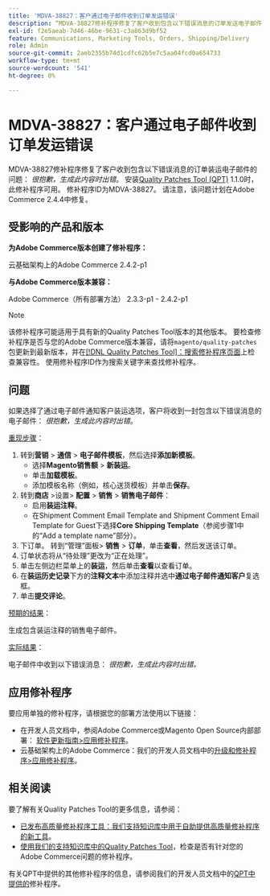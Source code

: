 ```yaml
---
title: 'MDVA-38827：客户通过电子邮件收到订单发运错误'
description: “MDVA-38827修补程序修复了客户收到包含以下错误消息的订单发送电子邮件问题：*很抱歉，生成此内容时出错*。 安装[Quality Patches Tool (QPT)](https://experienceleague.adobe.com/zh-hans/docs/commerce-operations/upgrade-guide/patches/overview) 1.1.0后，即可使用此修补程序。 修补程序ID为MDVA-38827。 请注意，该问题计划在Adobe Commerce 2.4.4中修复。”
exl-id: f2e5aeab-7d46-46be-9631-c3a863d9bf52
feature: Communications, Marketing Tools, Orders, Shipping/Delivery
role: Admin
source-git-commit: 2aeb2355b74d1cdfc62b5e7c5aa04fcd0a654733
workflow-type: tm+mt
source-wordcount: '541'
ht-degree: 0%

---
```


# MDVA-38827：客户通过电子邮件收到订单发运错误

MDVA-38827修补程序修复了客户收到包含以下错误消息的订单装运电子邮件的问题： *很抱歉，生成此内容时出错*。 安装[Quality Patches Tool (QPT)](https://experienceleague.adobe.com/zh-hans/docs/commerce-operations/upgrade-guide/patches/overview) 1.1.0时，此修补程序可用。 修补程序ID为MDVA-38827。 请注意，该问题计划在Adobe Commerce 2.4.4中修复。

## 受影响的产品和版本

**为Adobe Commerce版本创建了修补程序：**

云基础架构上的Adobe Commerce 2.4.2-p1

**与Adobe Commerce版本兼容：**

Adobe Commerce（所有部署方法） 2.3.3-p1 - 2.4.2-p1

>[!NOTE]
>
>该修补程序可能适用于具有新的Quality Patches Tool版本的其他版本。 要检查修补程序是否与您的Adobe Commerce版本兼容，请将`magento/quality-patches`包更新到最新版本，并在[[!DNL Quality Patches Tool]：搜索修补程序页面](https://experienceleague.adobe.com/tools/commerce-quality-patches/index.html?lang=zh-Hans)上检查兼容性。 使用修补程序ID作为搜索关键字来查找修补程序。

## 问题

如果选择了通过电子邮件通知客户装运选项，客户将收到一封包含以下错误消息的电子邮件： *很抱歉，生成此内容时出错*。

<u>重现步骤</u>：

1. 转到&#x200B;**营销** > **通信** > **电子邮件模板**，然后选择&#x200B;**添加新模板**。
   * 选择&#x200B;**Magento销售额** > **新装运**。
   * 单击&#x200B;**加载模板**。
   * 添加模板名称（例如，核心送货模板）并单击&#x200B;**保存**。
1. 转到&#x200B;**商店** >设置> **配置** > **销售** > **销售电子邮件**：
   * 启用&#x200B;**装运注释**。
   * 在Shipment Comment Email Template and Shipment Comment Email Template for Guest下选择&#x200B;**Core Shipping Template**（参阅步骤1中的“Add a template name”部分）。
1. 下订单。 转到“管理”面板> **销售** > **订单**，单击&#x200B;**查看**，然后发送该订单。
1. 订单状态将从“待处理”更改为“正在处理”。
1. 单击左侧边栏菜单上的&#x200B;**装运**，然后单击&#x200B;**查看**&#x200B;以查看订单。
1. 在&#x200B;**装运历史记录**&#x200B;下方的&#x200B;**注释文本**&#x200B;中添加注释并选中&#x200B;**通过电子邮件通知客户**&#x200B;复选框。
1. 单击&#x200B;**提交评论**。

<u>预期的结果</u>：

生成包含装运注释的销售电子邮件。

<u>实际结果</u>：

电子邮件中收到以下错误消息： *很抱歉，生成此内容时出错。*

## 应用修补程序

要应用单独的修补程序，请根据您的部署方法使用以下链接：

* 在开发人员文档中，参阅Adobe Commerce或Magento Open Source内部部署： [软件更新指南>应用修补程序](https://experienceleague.adobe.com/zh-hans/docs/commerce-operations/tools/quality-patches-tool/usage)。
* 云基础架构上的Adobe Commerce：我们的开发人员文档中的[升级和修补程序>应用修补程序](https://experienceleague.adobe.com/zh-hans/docs/commerce-cloud-service/user-guide/develop/upgrade/apply-patches)。

## 相关阅读

要了解有关Quality Patches Tool的更多信息，请参阅：

* [已发布高质量修补程序工具：我们支持知识库中用于自助提供高质量修补程序的新工具](/help/announcements/adobe-commerce-announcements/magento-quality-patches-released-new-tool-to-self-serve-quality-patches.md)。
* [使用我们的支持知识库中的Quality Patches Tool](/help/support-tools/patches-available-in-qpt-tool/check-patch-for-magento-issue-with-magento-quality-patches.md)，检查是否有针对您的Adobe Commerce问题的修补程序。

有关QPT中提供的其他修补程序的信息，请参阅我们的开发人员文档中的[QPT中提供的](https://experienceleague.adobe.com/tools/commerce-quality-patches/index.html?lang=zh-Hans)修补程序。
